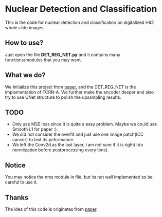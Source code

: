 # Nuclear Detection and Classification
This is the code for nuclear detection and classification on digitalized H&E whole slide images.

## How to use? 
Just open the file __DET_REG_NET.py__ and it contains many functions/modules that you may want.

## What we do?
We initialize this project from [paper](https://www.tandfonline.com/doi/pdf/10.1080/21681163.2016.1149104?needAccess=true), and the DET_REG_NET 
is the implementation of FCRN-A. We further make the encoder deeper and also try to use UNet structure to polish the upsampling results.

## TODO
- Only use MSE loss since it is quite a easy problem. Maybe we could use Smooth L1 for paper :).  
- We did not consider the overfit and just use one image patch(ICC cancer) to test its peformance.  
- We left the Conv2d as the last layer, i am not sure if it is right(I do normlization before postprocessing every time).

## Notice 
You may notice the nms module in file, but its not well implemented so be careful to use it. 

## Thanks
The idea of this code is originates from [paper](https://www.tandfonline.com/doi/pdf/10.1080/21681163.2016.1149104?needAccess=true).
